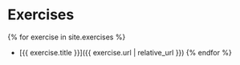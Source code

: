 # Exercises

{% for exercise in site.exercises %}
-   [{{ exercise.title }}]({{ exercise.url  | relative_url }})
{% endfor %}
